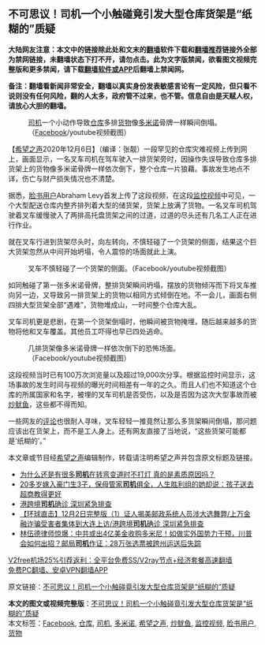  <h2>不可思议！司机一个小触碰竟引发大型仓库货架是“纸糊的”质疑</h2> <p class="notice"><b>大陆网友注意：本文中的链接除此处和文末的<a href="https://github.com/bannedbook/fanqiang" >翻墙</a>软件下载和<a href="https://github.com/killgcd/justmysocks/blob/master/README.md">翻墙推荐</a>链接外全部为禁网链接，未翻墙状态下打不开，请勿点击。此为文字版禁闻，欲看图文视频完整版和更多禁闻，请下载<a href="https://github.com/bannedbook/fanqiang">翻墙软件或APP</a>后翻墙上禁闻网。</p><p>备注：翻墙看新闻非常安全，翻墙以真实身份发表敏感言论有一定风险，但只看不说则没有任何风险，翻的人太多，政府管不过来，也不管。信息自由是天赋人权，请放心大胆的翻墙。</b></p>  <div class="entry"> <figure><figcaption><a href="https://www.bannedbook.org/bnews/tag/%e5%8f%b8%e6%9c%ba/" class="st_tag internal_tag" rel="tag" title="标签 司机 下的日志">司机</a>一个小动作导致<a href="https://www.bannedbook.org/bnews/tag/%e4%bb%93%e5%ba%93/" class="st_tag internal_tag" rel="tag" title="标签 仓库 下的日志">仓库</a>多排<a href="https://www.bannedbook.org/bnews/tag/%E8%B4%A7%E7%89%A9/" class="st_tag internal_tag" rel="tag" title="标签 货物 下的日志">货物</a>像<a href="https://www.bannedbook.org/bnews/tag/%E5%A4%9A%E7%B1%B3%E8%AF%BA/" class="st_tag internal_tag" rel="tag" title="标签 多米诺 下的日志">多米诺</a>骨牌一样瞬间倒塌。（<a href="https://www.bannedbook.org/bnews/tag/facebook/" class="st_tag internal_tag" rel="tag" title="标签 Facebook 下的日志">Facebook</a>/youtube视频截图）</figcaption></figure> <p>【<span class='wp_keywordlink_affiliate'><a href="https://www.soundofhope.org" title="希望之声" target="_blank">希望之声</a></span>2020年12月6日】（编译：张靓）一段罕见的仓库灾难视频上传到网上，画面显示，一名叉车司机在驾车驶入一排货架旁时，因操作失误导致仓库多排货架上的货物像多米诺骨牌一样依次倒下，整个仓库一片狼藉。事故发生地点不详，伤亡与财产损失情况也不清楚。</p> <p>据悉，<a href="https://www.bannedbook.org/bnews/tag/%E8%84%B8%E4%B9%A6%E7%94%A8%E6%88%B7/" class="st_tag internal_tag" rel="tag" title="标签 脸书用户 下的日志">脸书用户</a>Abraham Levy首发上传了这段视频，在这段<a href="https://www.bannedbook.org/bnews/tag/%E7%9B%91%E6%8E%A7%E8%A7%86%E9%A2%91/" class="st_tag internal_tag" rel="tag" title="标签 监控视频 下的日志">监控视频</a>中可见，一个大型配送仓库内整齐排列着大型的储货架，货架上放满了货物。一名叉车司机驾驶着叉车缓慢驶入了两排高托盘货架之间的过道，过道的尽头还有几名工人正在进行作业。</p> <p>就在叉车行进到货架尽头时，向左转向，不慎轻碰了一个货架的侧面，结果这个巨大货架忽然从中间开始坍塌，令人震惊的场面就此上演。</p>  <figure><figcaption> 叉车不慎轻碰了一个货架的侧面。（Facebook/youtube视频截图）</figcaption></figure> <p>如同触碰了第一张多米诺骨牌，整排货架瞬间坍塌，摆放的货物倾泻而下将叉车推向另一边，又导致另一排货架上的货物以相同方式倾倒在地。不一会儿，画面右侧四排大型货架全部“遇难”，货物堆成山，一时间整个仓库大乱。</p> <p>叉车司机更是悲剧，在第一个货架倒塌时，他瞬间被货物掩埋，随后越来越多的货物将他和叉车覆盖。其他员工吓得也早已四处逃命。</p> <figure><figcaption> 几排货架像多米诺骨牌一样依次倒下的恐怖场面。（Facebook/youtube视频截图）</figcaption></figure> <p>这段视频当时已有100万次浏览量以及超过19,000次分享。根据监控时间显示，这场事故的发生时间与视频的曝光时间相差有一年的之久。而且人们也不知道这个仓库的所属国家和名字，被埋的叉车司机是否受伤，以及是否因为这次大型事故而被<a href="https://www.bannedbook.org/bnews/tag/%E7%82%92%E9%B1%BF%E9%B1%BC/" class="st_tag internal_tag" rel="tag" title="标签 炒鱿鱼 下的日志">炒鱿鱼</a>，这些都不得而知。</p>  <p>一些网友的<span class='wp_keywordlink_affiliate'><a href="https://www.bannedbook.org/bnews/comments/" title="新闻评论" target="_blank">评论</a></span>也很耐人寻味，叉车轻轻一推竟然让那么多货架瞬间倒塌，那问题应该出在货架上，而不是工人身上。还有网友直接了当地说，“这些货架可能都是‘纸糊的’。”</p> <p>本文章或节目经<a href="https://www.bannedbook.org/bnews/tag/%e5%b8%8c%e6%9c%9b%e4%b9%8b%e5%a3%b0/" class="st_tag internal_tag" rel="tag" title="标签 希望之声 下的日志">希望之声</a>编辑制作，转载请注明希望之声并包含原文标题及链接。</p> <ul class='op-related-articles' title='相关阅读'> <li><a href='https://www.bannedbook.org/bnews/lifebaike/20201206/1442932.html' target='_blank'>为什么还是有很多<b>司机</b>在转弯变道时不打灯 真的是素质原因吗？</a></li> <li><a href='https://www.bannedbook.org/bnews/lifebaike/20201205/1442527.html' target='_blank'>20多岁嫁入豪门生3子，保母管家<b>司机</b>俱全，人生胜利组的她却说：孩子送去超商教得更好</a></li> <li><a href='https://www.bannedbook.org/bnews/taiwannews/20201203/1441026.html' target='_blank'>港跨境<b>司机</b>确诊 深圳紧急排查</a></li> <li><a href='https://www.bannedbook.org/bnews/bannedvideo/20201202/1440944.html' target='_blank'>【环球直击】12月2日完整版（1）证人揭美邮政系统人员涉大选舞弊/上万金融诈骗受害者集体到大连上访/港跨境<b>司机</b>确诊 深圳紧急排查</a></li> <li><a href='https://www.bannedbook.org/bnews/bannedvideo/20201202/1440759.html' target='_blank'>林伍德律师惊爆：中共或出4亿美金收购多米尼！如做实外国势力干预，川普会如何出招？邮局<b>司机</b>作证：28万张选票被跨州运送后失踪</a></li> </ul> <p class="texttj"> <a href="https://github.com/bannedbook/fanqiang/wiki/V2ray%E6%9C%BA%E5%9C%BA" target="_blank">V2free机场25%引荐返利：全平台免费SS/V2ray节点+经济套餐高速翻墙</a><br/> <a href="https://github.com/bannedbook/fanqiang/wiki/%E7%A6%81%E9%97%BB%E7%BD%91%E5%AE%89%E5%8D%93%E7%BF%BB%E5%A2%99%E6%96%B0%E9%97%BBAPP" target="_blank">免费PC翻墙、安卓VPN翻墙APP</a></p><p>原文链接：<a class="src_link"  href="https://www.soundofhope.org/post/270666" target="_blank">不可思议！司机一个小触碰竟引发大型仓库货架是“纸糊的”质疑</a></p> <a name='sharetosocial'></a>       <div><b>本文的图文或视频完整版</b>：<a href='https://www.bannedbook.org/bnews/comments/20201207/1443401.html'>不可思议！司机一个小触碰竟引发大型仓库货架是“纸糊的”质疑</a></div>  </div><!--END ENTRY--> <div class="postfooter"> <div>本文标签：<a href="https://www.bannedbook.org/bnews/tag/facebook/" rel="tag">Facebook</a>, <a href="https://www.bannedbook.org/bnews/tag/%e4%bb%93%e5%ba%93/" rel="tag">仓库</a>, <a href="https://www.bannedbook.org/bnews/tag/%e5%8f%b8%e6%9c%ba/" rel="tag">司机</a>, <a href="https://www.bannedbook.org/bnews/tag/%E5%A4%9A%E7%B1%B3%E8%AF%BA/" rel="tag">多米诺</a>, <a href="https://www.bannedbook.org/bnews/tag/%e5%b8%8c%e6%9c%9b%e4%b9%8b%e5%a3%b0/" rel="tag">希望之声</a>, <a href="https://www.bannedbook.org/bnews/tag/%E7%82%92%E9%B1%BF%E9%B1%BC/" rel="tag">炒鱿鱼</a>, <a href="https://www.bannedbook.org/bnews/tag/%E7%9B%91%E6%8E%A7%E8%A7%86%E9%A2%91/" rel="tag">监控视频</a>, <a href="https://www.bannedbook.org/bnews/tag/%E8%84%B8%E4%B9%A6%E7%94%A8%E6%88%B7/" rel="tag">脸书用户</a>, <a href="https://www.bannedbook.org/bnews/tag/%E8%B4%A7%E7%89%A9/" rel="tag">货物</a></div>  </div><!--END POSTFOOTER--> 